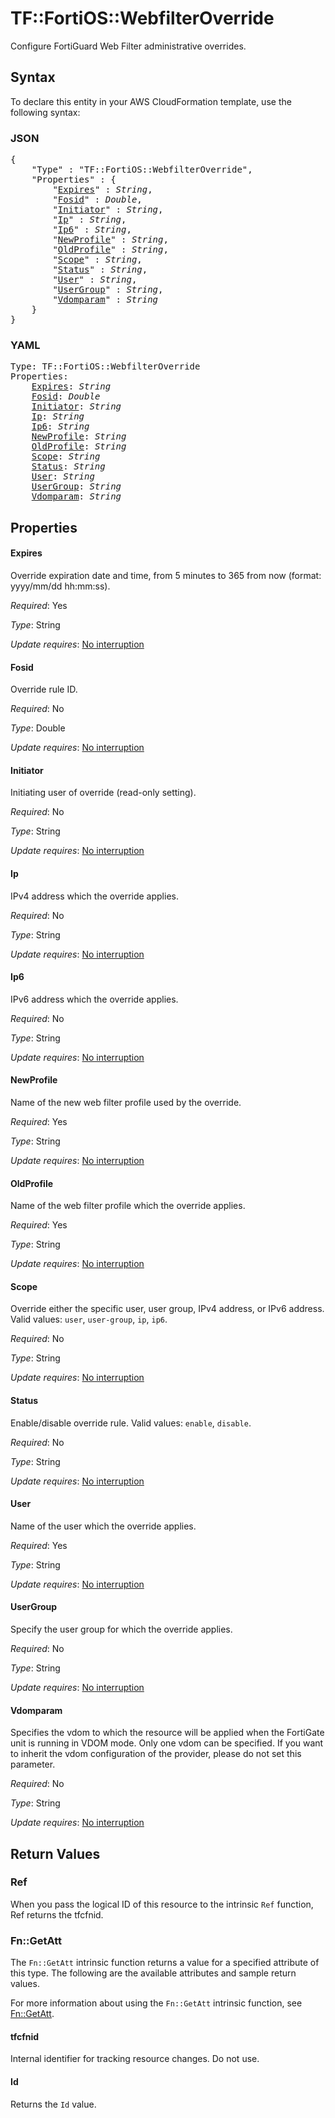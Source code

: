 # TF::FortiOS::WebfilterOverride

Configure FortiGuard Web Filter administrative overrides.

## Syntax

To declare this entity in your AWS CloudFormation template, use the following syntax:

### JSON

<pre>
{
    "Type" : "TF::FortiOS::WebfilterOverride",
    "Properties" : {
        "<a href="#expires" title="Expires">Expires</a>" : <i>String</i>,
        "<a href="#fosid" title="Fosid">Fosid</a>" : <i>Double</i>,
        "<a href="#initiator" title="Initiator">Initiator</a>" : <i>String</i>,
        "<a href="#ip" title="Ip">Ip</a>" : <i>String</i>,
        "<a href="#ip6" title="Ip6">Ip6</a>" : <i>String</i>,
        "<a href="#newprofile" title="NewProfile">NewProfile</a>" : <i>String</i>,
        "<a href="#oldprofile" title="OldProfile">OldProfile</a>" : <i>String</i>,
        "<a href="#scope" title="Scope">Scope</a>" : <i>String</i>,
        "<a href="#status" title="Status">Status</a>" : <i>String</i>,
        "<a href="#user" title="User">User</a>" : <i>String</i>,
        "<a href="#usergroup" title="UserGroup">UserGroup</a>" : <i>String</i>,
        "<a href="#vdomparam" title="Vdomparam">Vdomparam</a>" : <i>String</i>
    }
}
</pre>

### YAML

<pre>
Type: TF::FortiOS::WebfilterOverride
Properties:
    <a href="#expires" title="Expires">Expires</a>: <i>String</i>
    <a href="#fosid" title="Fosid">Fosid</a>: <i>Double</i>
    <a href="#initiator" title="Initiator">Initiator</a>: <i>String</i>
    <a href="#ip" title="Ip">Ip</a>: <i>String</i>
    <a href="#ip6" title="Ip6">Ip6</a>: <i>String</i>
    <a href="#newprofile" title="NewProfile">NewProfile</a>: <i>String</i>
    <a href="#oldprofile" title="OldProfile">OldProfile</a>: <i>String</i>
    <a href="#scope" title="Scope">Scope</a>: <i>String</i>
    <a href="#status" title="Status">Status</a>: <i>String</i>
    <a href="#user" title="User">User</a>: <i>String</i>
    <a href="#usergroup" title="UserGroup">UserGroup</a>: <i>String</i>
    <a href="#vdomparam" title="Vdomparam">Vdomparam</a>: <i>String</i>
</pre>

## Properties

#### Expires

Override expiration date and time, from 5 minutes to 365 from now (format: yyyy/mm/dd hh:mm:ss).

_Required_: Yes

_Type_: String

_Update requires_: [No interruption](https://docs.aws.amazon.com/AWSCloudFormation/latest/UserGuide/using-cfn-updating-stacks-update-behaviors.html#update-no-interrupt)

#### Fosid

Override rule ID.

_Required_: No

_Type_: Double

_Update requires_: [No interruption](https://docs.aws.amazon.com/AWSCloudFormation/latest/UserGuide/using-cfn-updating-stacks-update-behaviors.html#update-no-interrupt)

#### Initiator

Initiating user of override (read-only setting).

_Required_: No

_Type_: String

_Update requires_: [No interruption](https://docs.aws.amazon.com/AWSCloudFormation/latest/UserGuide/using-cfn-updating-stacks-update-behaviors.html#update-no-interrupt)

#### Ip

IPv4 address which the override applies.

_Required_: No

_Type_: String

_Update requires_: [No interruption](https://docs.aws.amazon.com/AWSCloudFormation/latest/UserGuide/using-cfn-updating-stacks-update-behaviors.html#update-no-interrupt)

#### Ip6

IPv6 address which the override applies.

_Required_: No

_Type_: String

_Update requires_: [No interruption](https://docs.aws.amazon.com/AWSCloudFormation/latest/UserGuide/using-cfn-updating-stacks-update-behaviors.html#update-no-interrupt)

#### NewProfile

Name of the new web filter profile used by the override.

_Required_: Yes

_Type_: String

_Update requires_: [No interruption](https://docs.aws.amazon.com/AWSCloudFormation/latest/UserGuide/using-cfn-updating-stacks-update-behaviors.html#update-no-interrupt)

#### OldProfile

Name of the web filter profile which the override applies.

_Required_: Yes

_Type_: String

_Update requires_: [No interruption](https://docs.aws.amazon.com/AWSCloudFormation/latest/UserGuide/using-cfn-updating-stacks-update-behaviors.html#update-no-interrupt)

#### Scope

Override either the specific user, user group, IPv4 address, or IPv6 address. Valid values: `user`, `user-group`, `ip`, `ip6`.

_Required_: No

_Type_: String

_Update requires_: [No interruption](https://docs.aws.amazon.com/AWSCloudFormation/latest/UserGuide/using-cfn-updating-stacks-update-behaviors.html#update-no-interrupt)

#### Status

Enable/disable override rule. Valid values: `enable`, `disable`.

_Required_: No

_Type_: String

_Update requires_: [No interruption](https://docs.aws.amazon.com/AWSCloudFormation/latest/UserGuide/using-cfn-updating-stacks-update-behaviors.html#update-no-interrupt)

#### User

Name of the user which the override applies.

_Required_: Yes

_Type_: String

_Update requires_: [No interruption](https://docs.aws.amazon.com/AWSCloudFormation/latest/UserGuide/using-cfn-updating-stacks-update-behaviors.html#update-no-interrupt)

#### UserGroup

Specify the user group for which the override applies.

_Required_: No

_Type_: String

_Update requires_: [No interruption](https://docs.aws.amazon.com/AWSCloudFormation/latest/UserGuide/using-cfn-updating-stacks-update-behaviors.html#update-no-interrupt)

#### Vdomparam

Specifies the vdom to which the resource will be applied when the FortiGate unit is running in VDOM mode. Only one vdom can be specified. If you want to inherit the vdom configuration of the provider, please do not set this parameter.

_Required_: No

_Type_: String

_Update requires_: [No interruption](https://docs.aws.amazon.com/AWSCloudFormation/latest/UserGuide/using-cfn-updating-stacks-update-behaviors.html#update-no-interrupt)

## Return Values

### Ref

When you pass the logical ID of this resource to the intrinsic `Ref` function, Ref returns the tfcfnid.

### Fn::GetAtt

The `Fn::GetAtt` intrinsic function returns a value for a specified attribute of this type. The following are the available attributes and sample return values.

For more information about using the `Fn::GetAtt` intrinsic function, see [Fn::GetAtt](https://docs.aws.amazon.com/AWSCloudFormation/latest/UserGuide/intrinsic-function-reference-getatt.html).

#### tfcfnid

Internal identifier for tracking resource changes. Do not use.

#### Id

Returns the <code>Id</code> value.

